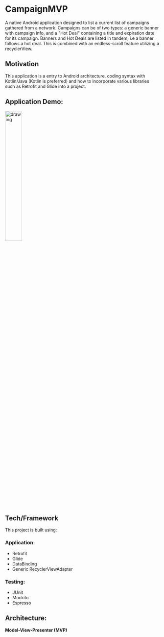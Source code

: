 # CampaignMVP

A native Android application designed to list a current list of campaigns gathered from a network. 
Campaigns can be of two types: a generic banner with campaign info, and a "Hot Deal" containing a title and expiration date for its campaign.
Banners and Hot Deals are listed in tandem, i.e a banner follows a hot deal. This is combined with an endless-scroll feature utilizing a 
recyclerView.

## Motivation
This application is a entry to Android architecture, coding syntax with Kotlin/Java (Kotlin is preferred) 
and how to incorporate various libraries such as Retrofit and Glide into a project.

## Application Demo:

<img src="Demos/CampaignApp_demo.gif" alt="drawing" width="33%"/>

## Tech/Framework 
This project is built using:

### Application:
- Retrofit
- Glide
- DataBinding
- Generic RecyclerViewAdapter

### Testing:
- JUnit
- Mockito
- Espresso

## Architecture: 
__Model-View-Presenter (MVP)__


